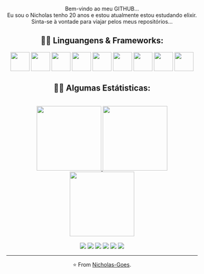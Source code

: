 <div align="center" style="margin-top: 25px">
  <p style="margin-top: 25px; text-align: center">Bem-vindo ao meu GITHUB...
  <br>Eu sou o Nicholas tenho 20 anos e estou atualmente estou estudando elixir.
  <br>Sinta-se à vontade para viajar pelos meus repositórios...
</p>  

<div>

## 🐱‍💻 Linguangens & Frameworks:
<div align="center" style="display: inline_block;">
  <img width="50px" src="https://cdn.jsdelivr.net/gh/devicons/devicon/icons/html5/html5-original.svg" />
  <img width="50px" src="https://cdn.jsdelivr.net/gh/devicons/devicon/icons/css3/css3-original.svg"/>
  <img width="50px" src="https://cdn.jsdelivr.net/gh/devicons/devicon/icons/javascript/javascript-plain.svg"/>
  <img width="50px" src="https://cdn.jsdelivr.net/gh/devicons/devicon/icons/kotlin/kotlin-original.svg" />
  <img width="50px" src="https://cdn.jsdelivr.net/gh/devicons/devicon/icons/dart/dart-original.svg" />
  <img width="50px" src="https://cdn.jsdelivr.net/gh/devicons/devicon/icons/flutter/flutter-original.svg" />
  <img width="50px" src="https://cdn.jsdelivr.net/gh/devicons/devicon/icons/react/react-original.svg" />
  <img width="50px" src="https://cdn.jsdelivr.net/gh/devicons/devicon/icons/tailwindcss/tailwindcss-plain.svg" />
  <img width="50px" src="https://cdn.jsdelivr.net/gh/devicons/devicon/icons/sass/sass-original.svg"/>  
</div>

 ## 🐱‍💻 Algumas Estátisticas:
 <div align="center"><br>
  <a href="https://github.com/Nicholas-Goes">
    <img height="170em" src="https://github-readme-stats.vercel.app/api?username=Nicholas-Goes&show_icons=true&bg_color=ffffff&icon_color=0054DD&title_color=0054DD&hide_border=true&text_color=000000&locale=pt-br&count_private=true"/>
    <img height="170em" src="http://github-readme-streak-stats.herokuapp.com?user=Nicholas-Goes&date_format=M%20j%5B%2C%20Y%5D&fire=0054DD&border=0054DD&ring=0054DD&currStreakNum=0054DD&&hide_border=true&currStreakLabel=0054DD"/>
    <img height='170em' src="https://github-readme-stats.vercel.app/api/top-langs/?username=nicholas-goes&layout=compact"/>
</div><br>
  
<div align="center" style="display: inline_block">
    <a href="https://www.linkedin.com/in/nicholasgoes" target="_blank"><img src="https://img.shields.io/badge/LinkedIn-ffffff?style=for-the-badge&logo=linkedin&logoColor=0054DD" target="_blank"></a> 
    <a href="https://www.instagram.com/nicholasfgoes" target="_blank"><img src="https://img.shields.io/badge/Instagram-ffffff?style=for-the-badge&logo=instagram&logoColor=0054DD" target="_blank"></a>
    <a href="https://twitter.com/NicholasGoes"><img src="https://img.shields.io/badge/Twitter-ffffff?style=for-the-badge&logo=twitter&logoColor=0054DD" target="_blank"></a>
    <a href="https://www.facebook.com/GoesNicholas"><img src="https://img.shields.io/badge/Facebook-ffffff?style=for-the-badge&logo=facebook&logoColor=0054DD" target="_blank"></a>
    <a href="https://myanimelist.net/profile/Nicholas_Goes"><img src="https://img.shields.io/badge/Myanimelist-ffffff?style=for-the-badge&logo=myanimelist&logoColor=0054DD" target="_blank"></a>
    <a href = "mailto:nicholasfernandesdegoes@gmail.com"><img src="https://img.shields.io/badge/Gmail-ffffff?style=for-the-badge&logo=gmail&logoColor=0054DD" target="_blank"></a>
 </div>
 <hr>

<div>

⭐️ From [Nicholas-Goes](https://github.com/Nicholas-Goes).
